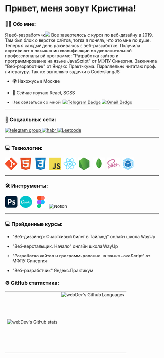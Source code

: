 # Привет, меня зовут Кристина!


### :man_technologist: Обо мне:

Я веб-разработчик<img src="https://media.giphy.com/media/WUlplcMpOCEmTGBtBW/giphy.gif" width="30px">  Все завертелось с курса по веб-дизайну в 2019. Там был блок о верстке сайтов, тогда я поняла, что это мне по душе. Теперь я каждый день развиваюсь в веб-разработке. Получила сертификат о повышении квалификации по дополнительной профессиональной программе: "Разработка сайтов и программирование на языке JavaScript" от МФПУ Синергия. Закончила "Веб-разработчик" от Яндекс Практикума. Параллельно читатаю проф. литературу. Так же выполняю задачки в CoderslangJS

* 🌍  Нахожусь в Москве
<!--* 🖥️  Посмотреть мое [Портфолио](http://github.com/KrisArtyukova)-->
* 🧠  Сейчас изучаю React, SCSS

-  Как связаться со мной: [![Telegram Badge](https://img.shields.io/badge/-kristinaartyukova-blue?style=flat&logo=Telegram&logoColor=white)](https://t.me/kristuylka) [![Gmail Badge](https://img.shields.io/badge/-Gmail-red?style=flat&logo=Gmail&logoColor=white)](mailto:kristina.artyukova@gmail.com)

---

### 🤝 Социальные сети:

  <div id="badges">
   <!-- <a href="https://www.linkedin.com/in/" target="_blank">
      <img src="https://cdn-icons-png.flaticon.com/512/2504/2504799.png" width="40" height="40" alt="linkedin" />
    </a>-->
    <a href="https://t.me/" target="_blank">
      <img src="https://cdn-icons-png.flaticon.com/512/2111/2111646.png" width="40" height="40" alt="telegram group" />
    </a>
      <a href="https://career.habr.com/kristinaartyukova" target="_blank">
      <img src="https://telegrator.ru/wp-content/uploads/2020/03/chat_avatar-349.jpg" width="40" height="40" alt="habr" />
      </a>
       <a href="https://leetcode.com/KrisArtyukova/" target="_blank">
      <img src="https://repository-images.githubusercontent.com/135522239/b61abe80-7bd4-11e9-8db4-03c18a436041" width="40" height="40" alt="Leetcode" />
    </a>
  </div>

---

### 💻 Технологии:

<div>
  <img src="https://github.com/devicons/devicon/blob/master/icons/git/git-original.svg" title="git" alt="git" width="40" height="40"/>&nbsp
  <img src="https://github.com/devicons/devicon/blob/master/icons/html5/html5-original.svg" title="html5" alt="html5" width="40" height="40"/>&nbsp
  <img src="https://github.com/devicons/devicon/blob/master/icons/css3/css3-original.svg" title="css" alt="css" width="40" height="40"/>&nbsp
  <img src="https://github.com/devicons/devicon/blob/master/icons/javascript/javascript-original.svg" title="javascript" alt="javascript" width="40" height="40"/>&nbsp
  <img src="https://github.com/devicons/devicon/blob/master/icons/react/react-original.svg" title="reactjs" alt="reactjs" width="40" height="40"/>&nbsp
  <img src="https://github.com/devicons/devicon/blob/master/icons/nodejs/nodejs-original.svg" title="nodejs" alt="nodejs" width="40" height="40"/>&nbsp
  <img src="https://github.com/devicons/devicon/blob/master/icons/mongodb/mongodb-original.svg" title="mongodb" alt="mongodb" width="40" height="40"/>&nbsp
  <img src="https://github.com/devicons/devicon/blob/master/icons/sass/sass-original.svg" title="sass/scss" alt="sass/scss" width="40" height="40"/>&nbsp;
  <img src="https://github.com/devicons/devicon/blob/master/icons/webpack/webpack-original.svg" title="webpack" alt="webpack" width="40" height="40"/>&nbsp;
  <!--  -->
</div>

---

### 🛠 Инструменты:

<div>
  <img src="https://github.com/devicons/devicon/blob/master/icons/photoshop/photoshop-plain.svg" title="photoshop" alt="photoshop" width="40" height="40"/>&nbsp;
  <img src="https://github.com/devicons/devicon/blob/master/icons/canva/canva-original.svg" title="canva" alt="canva" width="40" height="40"/>&nbsp;
  <img src="https://github.com/devicons/devicon/blob/master/icons/figma/figma-original.svg" title="figma" alt="figma" width="40" height="40"/>&nbsp;
  <img src="https://upload.wikimedia.org/wikipedia/commons/e/e9/Notion-logo.svg" title="Notion" alt="Notion" width="40" height="40"/>&nbsp;
</div>

---

 ### 💻 Пройденные курсы:

 - "Веб-дизайнер: Счастливый билет в Тайланд" онлайн школа WayUp

- "Веб-верстальщик. Начало" онлайн школа WayUp

- "Разработка сайтов и программирование на языке JavaScript" от МФПУ Синергия

- "Веб-разработчик" Яндекс.Практикум

<!--| Курсы                                                           | Дата              |
| ----------------------------------------------------------------| :---------------: |
| netology.ru/Старт в программировании                            | 02/2022 - 03/2022 |
| stepik.org/Основы программирования на C. Задачи.                | 02/2022 - 03/2022 |
| netology.ru/Основы верстки сайта                                | 02/2022 - 03/2022 |
| netology.ru/Первые шаги в JavaScript: создаём сайт и приложение | 02/2022 - 03/2022 |
| stepik.org/Веб-разработка для начинающих: HTML и CSS            | 02/2022 - 03/2022 |
| stepik.org/JavaScript для начинающих                            | 01/2023 - 01/2023 |
| stepik.org/Web-технологии: начальный уровень                    | 01/2023 - 01/2023 |
| practicum.yandex/Факультет Веб разработки                       | 05/2022 - xx/2023 |--- -->





### ⚙️ GitHub статистика:

<table>
  <tr>
    <td>
      <img align="left" src="http://github-readme-streak-stats.herokuapp.com?user=KrisArtyukova&theme=dark&background=000000" alt="webDev's Github stats" />
    </td>
    <td>
      <img height="195px" align="right" alt="webDev's Github Languages" src="https://github-readme-stats-sigma-five.vercel.app/api/top-langs/?username=KrisArtyukova&layout=compact&theme=vision-friendly-dark" />
    </td>
  </tr>
</table>
